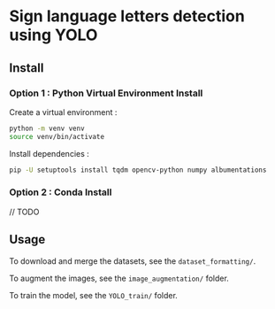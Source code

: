 # Sign language letters detection using YOLO

## Install

### Option 1 : Python Virtual Environment Install

Create a virtual environment :

```bash
python -m venv venv
source venv/bin/activate
```

Install dependencies :

```bash
pip -U setuptools install tqdm opencv-python numpy albumentations
```

### Option 2 : Conda Install

// TODO

## Usage

To download and merge the datasets, see the `dataset_formatting/`.

To augment the images, see the `image_augmentation/` folder.

To train the model, see the `YOLO_train/` folder.
